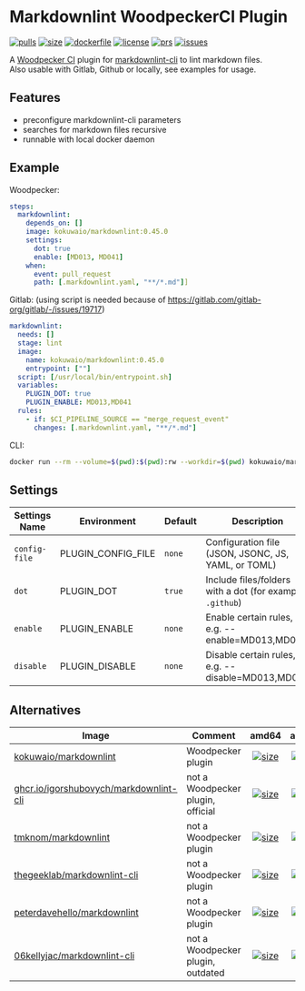 # Markdownlint WoodpeckerCI Plugin

[![pulls](https://img.shields.io/docker/pulls/kokuwaio/markdownlint)](https://hub.docker.com/r/kokuwaio/markdownlint)
[![size](https://img.shields.io/docker/image-size/kokuwaio/markdownlint)](https://hub.docker.com/r/kokuwaio/markdownlint)
[![dockerfile](https://img.shields.io/badge/source-Dockerfile%20-blue)](https://git.kokuwa.io/woodpecker/markdownlint/src/branch/main/Dockerfile)
[![license](https://img.shields.io/badge/License-EUPL%201.2-blue)](https://git.kokuwa.io/woodpecker/markdownlint/src/branch/main/LICENSE)
[![prs](https://img.shields.io/gitea/pull-requests/open/woodpecker/markdownlint?gitea_url=https%3A%2F%2Fgit.kokuwa.io)](https://git.kokuwa.io/woodpecker/markdownlint/pulls)
[![issues](https://img.shields.io/gitea/issues/open/woodpecker/markdownlint?gitea_url=https%3A%2F%2Fgit.kokuwa.io)](https://git.kokuwa.io/woodpecker/markdownlint/issues)

A [Woodpecker CI](https://woodpecker-ci.org) plugin for [markdownlint-cli](https://github.com/igorshubovych/markdownlint-cli) to lint markdown files.  
Also usable with Gitlab, Github or locally, see examples for usage.

## Features

- preconfigure markdownlint-cli parameters
- searches for markdown files recursive
- runnable with local docker daemon

## Example

Woodpecker:

```yaml
steps:
  markdownlint:
    depends_on: []
    image: kokuwaio/markdownlint:0.45.0
    settings:
      dot: true
      enable: [MD013, MD041]
    when:
      event: pull_request
      path: [.markdownlint.yaml, "**/*.md"]]
```

Gitlab: (using script is needed because of <https://gitlab.com/gitlab-org/gitlab/-/issues/19717>)

```yaml
markdownlint:
  needs: []
  stage: lint
  image:
    name: kokuwaio/markdownlint:0.45.0
    entrypoint: [""]
  script: [/usr/local/bin/entrypoint.sh]
  variables:
    PLUGIN_DOT: true
    PLUGIN_ENABLE: MD013,MD041
  rules:
    - if: $CI_PIPELINE_SOURCE == "merge_request_event"
      changes: [.markdownlint.yaml, "**/*.md"]
```

CLI:

```bash
docker run --rm --volume=$(pwd):$(pwd):rw --workdir=$(pwd) kokuwaio/markdownlint --fix
```

## Settings

| Settings Name | Environment        | Default | Description                                              |
| --------------| ------------------ | ------- | -------------------------------------------------------- |
| `config-file` | PLUGIN_CONFIG_FILE | `none`  | Configuration file (JSON, JSONC, JS, YAML, or TOML)      |
| `dot`         | PLUGIN_DOT         | `true`  | Include files/folders with a dot (for example `.github`) |
| `enable`      | PLUGIN_ENABLE      | `none`  | Enable certain rules, e.g. --enable=MD013,MD041          |
| `disable`     | PLUGIN_DISABLE     | `none`  | Disable certain rules, e.g. --disable=MD013,MD041        |

## Alternatives

| Image                                                                                    | Comment                           | amd64 | arm64 |
| ---------------------------------------------------------------------------------------- | --------------------------------- |:-----:|:-----:|
| [kokuwaio/markdownlint](https://hub.docker.com/r/kokuwaio/markdownlint)                  | Woodpecker plugin                 | [![size](https://img.shields.io/docker/image-size/kokuwaio/markdownlint?arch=amd64&label=)](https://hub.docker.com/r/kokuwaio/markdownlint) | [![size](https://img.shields.io/docker/image-size/kokuwaio/markdownlint?arch=arm64&label=)](https://hub.docker.com/r/kokuwaio/markdownlint) |
| [ghcr.io/igorshubovych/markdownlint-cli](https://ghcr.io/igorshubovych/markdownlint-cli) | not a Woodpecker plugin, official | [![size](https://img.shields.io/docker/image-size/kokuwaio/markdownlint?arch=amd64&label=)](https://hub.docker.com/r/ghcr.io/igorshubovych/markdownlint-cli) | [![size](https://img.shields.io/docker/image-size/ghcr.io/igorshubovych/markdownlint-cli?arch=arm64&label=)](https://hub.docker.com/r/ghcr.io/igorshubovych/markdownlint-cli) |
| [tmknom/markdownlint](https://hub.docker.com/r/tmknom/markdownlint)                      | not a Woodpecker plugin           | [![size](https://img.shields.io/docker/image-size/tmknom/markdownlint?arch=amd64&label=)](https://hub.docker.com/r/tmknom/markdownlint) | [![size](https://img.shields.io/docker/image-size/tmknom/markdownlint?arch=arm64&label=)](https://hub.docker.com/r/tmknom/markdownlint) |
| [thegeeklab/markdownlint-cli](https://hub.docker.com/r/thegeeklab/markdownlint-cli)      | not a Woodpecker plugin           | [![size](https://img.shields.io/docker/image-size/thegeeklab/markdownlint-cli?arch=amd64&label=)](https://hub.docker.com/r/thegeeklab/markdownlint-cli) | [![size](https://img.shields.io/docker/image-size/thegeeklab/markdownlint-cli?arch=arm64&label=)](https://hub.docker.com/r/thegeeklab/markdownlint-cli) |
| [peterdavehello/markdownlint](https://hub.docker.com/r/peterdavehello/markdownlint)      | not a Woodpecker plugin           | [![size](https://img.shields.io/docker/image-size/peterdavehello/markdownlint?arch=amd64&label=)](https://hub.docker.com/r/peterdavehello/markdownlint) | [![size](https://img.shields.io/docker/image-size/peterdavehello/markdownlint?arch=arm64&label=)](https://hub.docker.com/r/peterdavehello/markdownlint) |
| [06kellyjac/markdownlint-cli](https://hub.docker.com/r/06kellyjac/markdownlint-cli)      | not a Woodpecker plugin, outdated | [![size](https://img.shields.io/docker/image-size/06kellyjac/markdownlint-cli?arch=amd64&label=)](https://hub.docker.com/r/06kellyjac/markdownlint-cli) | [![size](https://img.shields.io/docker/image-size/06kellyjac/markdownlint-cli?arch=arm64&label=)](https://hub.docker.com/r/06kellyjac/markdownlint-cli) |
